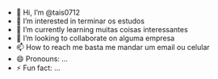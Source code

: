 - 👋 Hi, I’m @tais0712  
- 👀 I’m interested in terminar os estudos
- 🌱 I’m currently learning muitas coisas interessantes
- 💞️ I’m looking to collaborate on alguma empresa
- 📫 How to reach me basta me mandar um email ou celular
- 😄 Pronouns: ...
- ⚡ Fun fact: ...

<!---
tais0712/tais0712 is a ✨ special ✨ repository because its `README.md` (this file) appears on your GitHub profile.
You can click the Preview link to take a look at your changes.
--->
